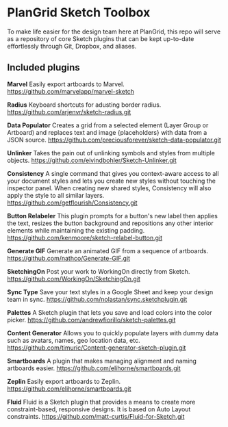 # PlanGrid Sketch Toolbox
To make life easier for the design team here at PlanGrid, this repo will serve as a repository of core Sketch plugins that can be kept up-to-date effortlessly through Git, Dropbox, and aliases.

## Included plugins

**Marvel**
Easily export artboards to Marvel.
https://github.com/marvelapp/marvel-sketch

**Radius**
Keyboard shortcuts for adusting border radius.
https://github.com/arjenvr/sketch-radius.git

**Data Populator**
Creates a grid from a selected element (Layer Group or Artboard) and replaces text and image {placeholders} with data from a JSON source.
https://github.com/preciousforever/sketch-data-populator.git

**Unlinker**
Takes the pain out of unlinking symbols and styles from multiple objects.
https://github.com/eivindbohler/Sketch-Unlinker.git

**Consistency**
A single command that gives you context-aware access to all your document styles and lets you create new styles without touching the inspector panel. When creating new shared styles, Consistency will also apply the style to all similar layers.
https://github.com/getflourish/Consistency.git

**Button Relabeler**
This plugin prompts for a button's new label then applies the text, resizes the button background and repositions any other interior elements while maintaining the existing padding.
https://github.com/kenmoore/sketch-relabel-button.git

**Generate GIF**
Generate an animated GIF from a sequence of artboards.
https://github.com/nathco/Generate-GIF.git

**SketchingOn**
Post your work to WorkingOn directly from Sketch.
https://github.com/WorkingOn/SketchingOn.git

**Sync Type**
Save your text styles in a Google Sheet and keep your design team in sync.
https://github.com/nolastan/sync.sketchplugin.git

**Palettes**
A Sketch plugin that lets you save and load colors into the color picker.
https://github.com/andrewfiorillo/sketch-palettes.git

**Content Generator**
Allows you to quickly populate layers with dummy data such as avatars, names, geo location data, etc.
https://github.com/timuric/Content-generator-sketch-plugin.git

**Smartboards**
A plugin that makes managing alignment and naming artboards easier.
https://github.com/elihorne/smartboards.git

**Zeplin**
Easily export artboards to Zeplin.
https://github.com/elihorne/smartboards.git

**Fluid**
Fluid is a Sketch plugin that provides a means to create more constraint-based, responsive designs. It is based on Auto Layout constraints.
https://github.com/matt-curtis/Fluid-for-Sketch.git
